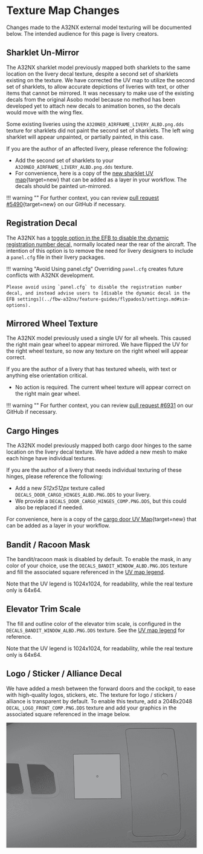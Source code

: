 # Texture Map Changes

Changes made to the A32NX external model texturing will be documented below. The intended audience for this page is livery creators.

## Sharklet Un-Mirror

The A32NX sharklet model previously mapped both sharklets to the same location on the livery decal texture, despite a second set of sharklets existing on the texture. We have corrected the UV map to utilize the second set of sharklets, to allow accurate depictions of liveries with text, or other items that cannot be mirrored. It was necessary to make use of the existing decals from the original Asobo model because no method has been developed yet to attach new decals to animation bones, so the decals would move with the wing flex.

Some existing liveries using the `A320NEO_AIRFRAME_LIVERY_ALBD.png.dds` texture for sharklets did not paint the second set of sharklets. The left wing sharklet will appear unpainted, or partially painted, in this case.

If you are the author of an affected livery, please reference the following:

- Add the second set of sharklets to your `A320NEO_AIRFRAME_LIVERY_ALBD.png.dds` texture.
- For convenience, here is a copy of the [new sharklet UV map](assets/a32nx-dev/sharklet_uv_4k.png){target=new} that can be added as a layer in your workflow. The decals should be painted un-mirrored.

!!! warning ""
    For further context, you can review [pull request #5490](https://github.com/flybywiresim/aircraft/pull/5490){target=new} on our GitHub if necessary.

## Registration Decal

The A32NX has a [toggle option in the EFB to disable the dynamic registration number decal,](../fbw-a32nx/feature-guides/flypados3/settings.md#sim-options) normally located near the rear of the aircraft. The intention of this option is to remove the need for livery designers to include a `panel.cfg` file in their livery packages.

!!! warning "Avoid Using panel.cfg"
    Overriding `panel.cfg` creates future conflicts with A32NX development.

    Please avoid using `panel.cfg` to disable the registration number decal, and instead advise users to [disable the dynamic decal in the EFB settings](../fbw-a32nx/feature-guides/flypados3/settings.md#sim-options).

## Mirrored Wheel Texture

The A32NX model previously used a single UV for all wheels. This caused the right main gear wheel to appear mirrored. We have flipped the UV for the right wheel texture, so now any texture on the right wheel will appear correct.

If you are the author of a livery that has textured wheels, with text or anything else orientation critical.

- No action is required. The current wheel texture will appear correct on the right main gear wheel.

!!! warning ""
    For further context, you can review [pull request #6931](https://github.com/flybywiresim/aircraft/pull/6931) on our GitHub if necessary.

## Cargo Hinges

The A32NX model previously mapped both cargo door hinges to the same location on the livery decal texture. We have added a new mesh to make each hinge have individual textures.

If you are the author of a livery that needs individual texturing of these hinges, please reference the following:

- Add a new *512x512px* texture called `DECALS_DOOR_CARGO_HINGES_ALBD.PNG.DDS` to your livery.
- We provide a `DECALS_DOOR_CARGO_HINGES_COMP.PNG.DDS`, but this could also be replaced if needed.

For convenience, here is a copy of the 
[cargo door UV Map](assets/a32nx-dev/cargo-door-uv.png){target=new} that can be added as a layer in your workflow.

## Bandit / Racoon Mask
The bandit/racoon mask is disabled by default.
To enable the mask, in any color of your choice, use the `DECALS_BANDIT_WINDOW_ALBD.PNG.DDS` texture and fill the 
associated square referenced in the [UV map legend](assets/textures/uv-map-legend.png).

Note that the UV legend is 1024x1024, for readability, while the real texture only is 64x64.

## Elevator Trim Scale
The fill and outline color of the elevator trim scale, is configured in the `DECALS_BANDIT_WINDOW_ALBD.PNG.DDS` texture.
See the [UV map legend](assets/textures/uv-map-legend.png) for reference. 

Note that the UV legend is 1024x1024, for readability, while the real texture only is 64x64.

## Logo / Sticker / Alliance Decal
We have added a mesh between the forward doors and the cockpit, to ease with high-quality logos, stickers, etc.
The texture for logo / stickers / alliance is transparent by default.
To enable this texture, add a 2048x2048 `DECAL_LOGO_FRONT_COMP.PNG.DDS` texture and add your graphics in the 
associated square referenced in the image below. 

![](assets/textures/logo-mesh.png)